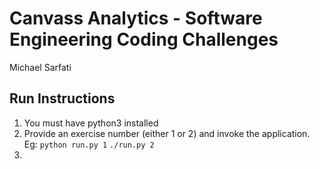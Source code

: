 # Canvass Analytics - Software Engineering Coding Challenges
Michael Sarfati

## Run Instructions

1. You must have python3 installed
2. Provide an exercise number (either 1 or 2) and invoke the application. Eg:
    `python run.py 1`
    `./run.py 2`
3. 